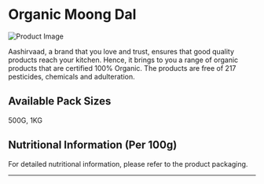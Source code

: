 # Organic Moong Dal

![Product Image][product-hero]

Aashirvaad, a brand that you love and trust, ensures that good quality products reach your kitchen. Hence, it brings to you a range of organic products that are certified 100% Organic. The products are free of 217 pesticides, chemicals and adulteration.

## Available Pack Sizes

500G, 1KG

## Nutritional Information (Per 100g)

For detailed nutritional information, please refer to the product packaging.

---

[product-hero]: https://s7ap1.scene7.com/is/image/itcportalprod/aashirvaad%20moongdal
[banner]: https://s7ap1.scene7.com/is/image/itcportalprod/desktop-moong-dal
